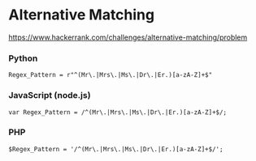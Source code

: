 # Alternative Matching

https://www.hackerrank.com/challenges/alternative-matching/problem

### Python

    Regex_Pattern = r"^(Mr\.|Mrs\.|Ms\.|Dr\.|Er.)[a-zA-Z]+$"

### JavaScript (node.js)

    var Regex_Pattern = /^(Mr\.|Mrs\.|Ms\.|Dr\.|Er.)[a-zA-Z]+$/;

### PHP

    $Regex_Pattern = '/^(Mr\.|Mrs\.|Ms\.|Dr\.|Er.)[a-zA-Z]+$/';
